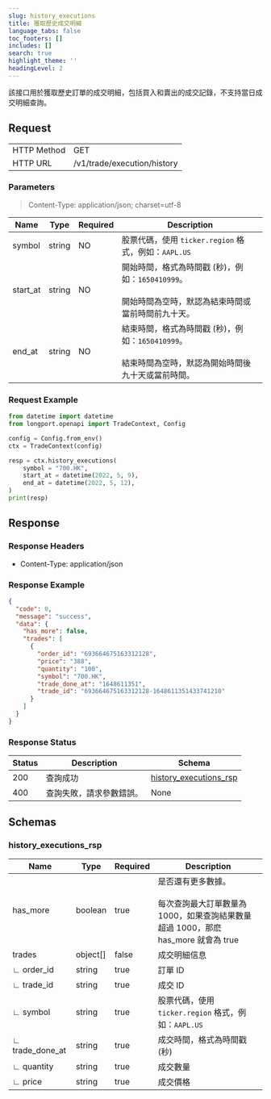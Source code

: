 ```yaml
---
slug: history_executions
title: 獲取歷史成交明細
language_tabs: false
toc_footers: []
includes: []
search: true
highlight_theme: ''
headingLevel: 2
---
```


該接口用於獲取歷史訂單的成交明細，包括買入和賣出的成交記錄，不支持當日成交明細查詢。

<SDKLinks module="trade" klass="TradeContext" method="history_executions" />

## Request

<table className="http-basic">
<tbody>
<tr><td className="http-basic-key">HTTP Method</td><td>GET</td></tr>
<tr><td className="http-basic-key">HTTP URL</td><td>/v1/trade/execution/history </td></tr>
</tbody>
</table>

### Parameters

> Content-Type: application/json; charset=utf-8

| Name     | Type   | Required | Description                                                                                                   |
| -------- | ------ | -------- | ------------------------------------------------------------------------------------------------------------- |
| symbol   | string | NO       | 股票代碼，使用 `ticker.region` 格式，例如：`AAPL.US`                                                          |
| start_at | string | NO       | 開始時間，格式為時間戳 (秒)，例如：`1650410999`。<br/><br/>開始時間為空時，默認為結束時間或當前時間前九十天。 |
| end_at   | string | NO       | 結束時間，格式為時間戳 (秒)，例如：`1650410999`。<br/><br/>結束時間為空時，默認為開始時間後九十天或當前時間。 |

### Request Example

```python
from datetime import datetime
from longport.openapi import TradeContext, Config

config = Config.from_env()
ctx = TradeContext(config)

resp = ctx.history_executions(
    symbol = "700.HK",
    start_at = datetime(2022, 5, 9),
    end_at = datetime(2022, 5, 12),
)
print(resp)
```

## Response

### Response Headers

- Content-Type: application/json

### Response Example

```json
{
  "code": 0,
  "message": "success",
  "data": {
    "has_more": false,
    "trades": [
      {
        "order_id": "693664675163312128",
        "price": "388",
        "quantity": "100",
        "symbol": "700.HK",
        "trade_done_at": "1648611351",
        "trade_id": "693664675163312128-1648611351433741210"
      }
    ]
  }
}
```

### Response Status

| Status | Description              | Schema                                                  |
| ------ | ------------------------ | ------------------------------------------------------- |
| 200    | 查詢成功                 | [history_executions_rsp](#schemahistory_executions_rsp) |
| 400    | 查詢失敗，請求參數錯誤。 | None                                                    |

<aside className="success">
</aside>

## Schemas

### history_executions_rsp

<a id="schemahistory_executions_rsp"></a>
<a id="schemahistory_executions_rsp"></a>

| Name            | Type     | Required | Description                                                                                                   |
| --------------- | -------- | -------- | ------------------------------------------------------------------------------------------------------------- |
| has_more        | boolean  | true     | 是否還有更多數據。<br/><br/>每次查詢最大訂單數量為 1000，如果查詢結果數量超過 1000，那麽 has_more 就會為 true |
| trades          | object[] | false    | 成交明細信息                                                                                                  |
| ∟ order_id      | string   | true     | 訂單 ID                                                                                                       |
| ∟ trade_id      | string   | true     | 成交 ID                                                                                                       |
| ∟ symbol        | string   | true     | 股票代碼，使用 `ticker.region` 格式，例如：`AAPL.US`                                                          |
| ∟ trade_done_at | string   | true     | 成交時間，格式為時間戳 (秒)                                                                                   |
| ∟ quantity      | string   | true     | 成交數量                                                                                                      |
| ∟ price         | string   | true     | 成交價格                                                                                                      |
